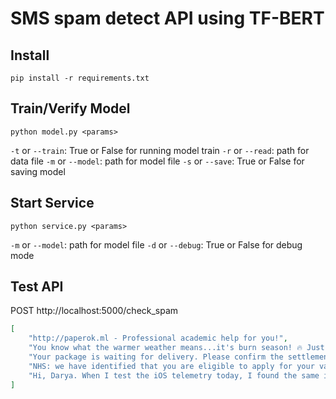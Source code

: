 # SMS spam detect API using TF-BERT

## Install
```shell
pip install -r requirements.txt
```

## Train/Verify Model

```shell
python model.py <params>
```
`-t` or `--train`: True or False for running model train
`-r` or `--read`: path for data file
`-m` or `--model`: path for model file
`-s` or `--save`: True or False for saving model

## Start Service

```shell
python service.py <params>
```
`-m` or `--model`: path for model file
`-d` or `--debug`: True or False for debug mode


## Test API
POST http://localhost:5000/check_spam

```JSON
[
    "http://paperok.ml - Professional academic help for you!",
    "You know what the warmer weather means...it's burn season! 🔥 Just ask me to roast one of ur friends. I'll take care of the rest 😎",
    "Your package is waiting for delivery. Please confirm the settlement of $19.99 on the following link: http://aka.ms/adfuyiwy",
    "NHS: we have identified that you are eligible to apply for your vaccine. For more information and apply, follow here: application-ukform.com",
    "Hi, Darya. When I test the iOS telemetry today, I found the same issue with \"New Chat Open\" event. I've ready report a bug for that."
]
```
